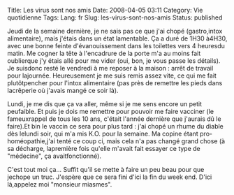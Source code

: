Title: Les virus sont nos amis
Date: 2008-04-05 03:11
Category: Vie quotidienne
Tags:
Lang: fr
Slug: les-virus-sont-nos-amis
Status: published

Jeudi de la semaine dernière, je ne sais pas ce que j'ai chopé (gastro,intox alimentaire), mais j'étais dans un état lamentable. Ça a duré de 1H30 à4H30, avec une bonne feinte d'évanouissement dans les toilettes vers 4 heuresdu matin. Me cogner la tête à l'encadrure de la porte m'a au moins fait oublierque j'y étais allé pour me vider (oui, bon, je vous passe les détails). Je suisdonc resté le vendredi à me reposer à la maison : arrêt de travail pour lajournée. Heureusement je me suis remis assez vite, ce qui me fait plutôtpencher pour l'intox alimentaire (pas près de remettre les pieds dans lacrêperie où j'avais mangé ce soir là).

Lundi, je me dis que ça va aller, même si je me sens encore un petit peufaible. Et puis je dois me remettre pour pouvoir me faire vacciner (le fameuxrappel de tous les 10 ans, c'était l'année dernière que j'aurais dû le faire).Et bin le vaccin ce sera pour plus tard : j'ai chopé un rhume du diable dès lelundi soir, qui m'a mis K.O. pour la semaine. Ma copine étant pro-homéopathie,j'ai tenté ce coup ci, mais cela n'a pas changé grand chose (à sa décharge, lapremière fois qu'elle m'avait fait essayer ce type de "médecine", ça avaitfonctionné).

C'est tout moi ça... Suffit qu'il se mette à faire un peu beau pour que jechope un truc. J'espère que ce sera fini d'ici la fin du week end. D'ici là,appelez moi "monsieur miasmes".
